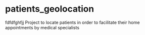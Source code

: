 # patients_geolocation
fdfdfghfjj
Project to locate patients in order to facilitate their home appointments by medical specialists

